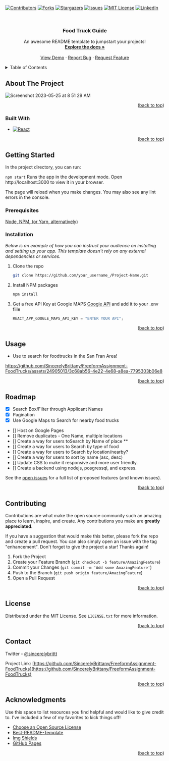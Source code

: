 <a name="readme-top"></a>

<!-- PROJECT SHIELDS -->
<!--
*** I'm using markdown "reference style" links for readability.
*** Reference links are enclosed in brackets [ ] instead of parentheses ( ).
*** See the bottom of this document for the declaration of the reference variables
*** for contributors-url, forks-url, etc. This is an optional, concise syntax you may use.
*** https://www.markdownguide.org/basic-syntax/#reference-style-links
-->

[![Contributors][contributors-shield]][contributors-url]
[![Forks][forks-shield]][forks-url]
[![Stargazers][stars-shield]][stars-url]
[![Issues][issues-shield]][issues-url]
[![MIT License][license-shield]][license-url]
[![LinkedIn][linkedin-shield]][linkedin-url]

<!-- PROJECT LOGO -->
<br />
<div align="center">
<!--   <a href="https://github.com/SincerelyBrittany/FreeformAssignment-FoodTrucks">
    <img src="images/logo.png" alt="Logo" width="80" height="80">
  </a> -->

  <h3 align="center">Food Truck Guide </h3>

  <p align="center">
    An awesome README template to jumpstart your projects!
    <br />
    <a href="https://github.com/SincerelyBrittany/FreeformAssignment-FoodTrucks"><strong>Explore the docs »</strong></a>
    <br />
    <br />
    <a href="https://github.com/SincerelyBrittany/FreeformAssignment-FoodTrucks">View Demo</a>
    ·
    <a href="https://github.com/SincerelyBrittany/FreeformAssignment-FoodTrucks/issues">Report Bug</a>
    ·
    <a href="https://github.com/SincerelyBrittany/FreeformAssignment-FoodTrucks/issues">Request Feature</a>
  </p>
</div>

<!-- TABLE OF CONTENTS -->
<details>
  <summary>Table of Contents</summary>
  <ol>
    <li>
      <a href="#about-the-project">About The Project</a>
      <ul>
        <li><a href="#built-with">Built With</a></li>
      </ul>
    </li>
    <li>
      <a href="#getting-started">Getting Started</a>
      <ul>
        <li><a href="#prerequisites">Prerequisites</a></li>
        <li><a href="#installation">Installation</a></li>
      </ul>
    </li>
    <li><a href="#usage">Usage</a></li>
    <li><a href="#roadmap">Roadmap</a></li>
    <li><a href="#contributing">Contributing</a></li>
    <li><a href="#license">License</a></li>
    <li><a href="#contact">Contact</a></li>
    <li><a href="#acknowledgments">Acknowledgments</a></li>
  </ol>
</details>

<!-- ABOUT THE PROJECT -->

## About The Project


![Screenshot 2023-05-25 at 8 51 29 AM](https://github.com/SincerelyBrittany/FreeformAssignment-FoodTrucks/assets/24905013/fc75b9d5-bf92-426a-b502-a1360b807864)



<p align="right">(<a href="#readme-top">back to top</a>)</p>

### Built With

- [![React][React.js]][React-url]

<p align="right">(<a href="#readme-top">back to top</a>)</p>

<!-- GETTING STARTED -->

## Getting Started

In the project directory, you can run:

`npm start`
Runs the app in the development mode.
Open http://localhost:3000 to view it in your browser.

The page will reload when you make changes.
You may also see any lint errors in the console.

### Prerequisites

[Node, NPM, (or Yarn, alternatively)](https://nodejs.org/en)

### Installation

_Below is an example of how you can instruct your audience on installing and setting up your app. This template doesn't rely on any external dependencies or services._

1. Clone the repo
   ```sh
   git clone https://github.com/your_username_/Project-Name.git
   ```
2. Install NPM packages
   ```sh
   npm install
   ```
3. Get a free API Key at Google MAPS [Google API](https://console.cloud.google.com/google/maps-apis/overview) and add it to your .env fiile
   ```js
   REACT_APP_GOOGLE_MAPS_API_KEY = "ENTER YOUR API";
   ```

<p align="right">(<a href="#readme-top">back to top</a>)</p>

<!-- USAGE EXAMPLES -->

## Usage

- Use to search for foodtrucks in the San Fran Area! 

https://github.com/SincerelyBrittany/FreeformAssignment-FoodTrucks/assets/24905013/3c68ab56-4e22-4e68-a8ea-7795303b06e8


<!-- Use this space to show useful examples of how a project can be used. Additional screenshots, code examples and demos work well in this space. You may also link to more resources.

_For more examples, please refer to the [Documentation](https://example.com)_ -->

<p align="right">(<a href="#readme-top">back to top</a>)</p>

<!-- ROADMAP -->

## Roadmap

- [x] Search Box/Filter through Applicant Names
- [x] Pagination
- [x] Use Google Maps to Search for nearby food trucks
- [] Host on Google Pages
- [] Remove duplicates - One Name, multiple locations
- [] Create a way for users toSearch by Name of place \*\*
- [] Create a way for users to Search by type of food
- [] Create a way for users to Search by location/nearby?
- [] Create a way for users to sort by name (asc, desc)
- [] Update CSS to make it responsive and more user friendly.
- [] Create a backend using nodejs, posgressql, and express.

See the [open issues](https://github.com/othneildrew/Best-README-Template/issues) for a full list of proposed features (and known issues).

<p align="right">(<a href="#readme-top">back to top</a>)</p>

<!-- CONTRIBUTING -->

## Contributing

Contributions are what make the open source community such an amazing place to learn, inspire, and create. Any contributions you make are **greatly appreciated**.

If you have a suggestion that would make this better, please fork the repo and create a pull request. You can also simply open an issue with the tag "enhancement".
Don't forget to give the project a star! Thanks again!

1. Fork the Project
2. Create your Feature Branch (`git checkout -b feature/AmazingFeature`)
3. Commit your Changes (`git commit -m 'Add some AmazingFeature'`)
4. Push to the Branch (`git push origin feature/AmazingFeature`)
5. Open a Pull Request

<p align="right">(<a href="#readme-top">back to top</a>)</p>

<!-- LICENSE -->

## License

Distributed under the MIT License. See `LICENSE.txt` for more information.

<p align="right">(<a href="#readme-top">back to top</a>)</p>

<!-- CONTACT -->

## Contact

Twitter - [@sincerelybrittt](https://twitter.com/sincerelybrittt)

Project Link: [https://github.com/SincerelyBrittany/FreeformAssignment-FoodTrucks](https://github.com/SincerelyBrittany/FreeformAssignment-FoodTrucks)

<p align="right">(<a href="#readme-top">back to top</a>)</p>

<!-- ACKNOWLEDGMENTS -->

## Acknowledgments

Use this space to list resources you find helpful and would like to give credit to. I've included a few of my favorites to kick things off!

- [Choose an Open Source License](https://choosealicense.com)
- [Best-README-Template](https://github.com/othneildrew/Best-README-Template)
- [Img Shields](https://shields.io)
- [GitHub Pages](https://pages.github.com)

<p align="right">(<a href="#readme-top">back to top</a>)</p>

<!-- MARKDOWN LINKS & IMAGES -->
<!-- https://www.markdownguide.org/basic-syntax/#reference-style-links -->

[contributors-shield]: https://img.shields.io/github/contributors/SincerelyBrittany/FreeformAssignment-FoodTrucks.svg?style=for-the-badge
[contributors-url]: https://github.com/SincerelyBrittany/FreeformAssignment-FoodTrucks/graphs/contributors
[forks-shield]: https://img.shields.io/github/forks/SincerelyBrittany/FreeformAssignment-FoodTrucks.svg?style=for-the-badge
[forks-url]: https://github.com/SincerelyBrittany/FreeformAssignment-FoodTrucks/network/members
[stars-shield]: https://img.shields.io/github/stars/SincerelyBrittany/FreeformAssignment-FoodTrucks.svg?style=for-the-badge
[stars-url]: https://github.com/SincerelyBrittany/FreeformAssignment-FoodTrucks/stargazers
[issues-shield]: https://img.shields.io/github/issues/SincerelyBrittany/FreeformAssignment-FoodTrucks.svg?style=for-the-badge
[issues-url]: https://github.com/SincerelyBrittany/FreeformAssignment-FoodTrucks/issues
[license-shield]: https://img.shields.io/github/license/SincerelyBrittany/FreeformAssignment-FoodTrucks.svg?style=for-the-badge
[license-url]: https://github.com/SincerelyBrittany/FreeformAssignment-FoodTrucks/blob/master/LICENSE.txt
[linkedin-shield]: https://img.shields.io/badge/-LinkedIn-black.svg?style=for-the-badge&logo=linkedin&colorB=555
[linkedin-url]: https://linkedin.com/in/SincerelyBrittany/
[product-screenshot]: images/screenshot.png
[React.js]: https://img.shields.io/badge/React-20232A?style=for-the-badge&logo=react&logoColor=61DAFB
[React-url]: https://reactjs.org/
[Papaparse]: https://img.shields.io/badge/-Papa-blue
[Papaparse-url]: https://www.npmjs.com/package/papaparse
